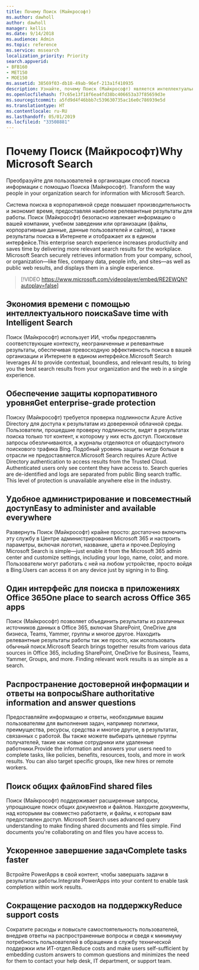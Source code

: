 ```yaml
---
title: Почему Поиск (Майкрософт)
ms.author: dawholl
author: dawholl
manager: kellis
ms.date: 9/14/2018
ms.audience: Admin
ms.topic: reference
ms.service: mssearch
localization_priority: Priority
search.appverid:
- BFB160
- MET150
- MOE150
ms.assetid: 38569f03-db18-49ab-96ef-213a1f410935
description: Узнайте, почему Поиск (Майкрософт) является интеллектуальным поиском в корпоративной среде для современного рабочего места.
ms.openlocfilehash: f7c65e13f18f6ea4fd38bc406653a37f85659d3e
ms.sourcegitcommit: a5fd9d4f46bbb7c539630735ac16e0c786939e5d
ms.translationtype: HT
ms.contentlocale: ru-RU
ms.lasthandoff: 05/01/2019
ms.locfileid: "33508881"
---
```

# <a name="why-microsoft-search"></a><span data-ttu-id="3f7e2-103">Почему Поиск (Майкрософт)</span><span class="sxs-lookup"><span data-stu-id="3f7e2-103">Why Microsoft Search</span></span>

<span data-ttu-id="3f7e2-104">Преобразуйте для пользователей в организации способ поиска информации с помощью Поиска (Майкрософт). </span><span class="sxs-lookup"><span data-stu-id="3f7e2-104">Transform the way people in your organization search for information with Microsoft Search.</span></span> 
  
<span data-ttu-id="3f7e2-p101">Система поиска в корпоративной среде повышает производительность и экономит время, предоставляя наиболее релевантные результаты для работы. Поиск (Майкрософт) безопасно извлекает информацию о вашей компании, учебном заведении или организации (файлы, корпоративные данные, данные пользователей и сайтов), а также результаты поиска в Интернете и отображает их в едином интерфейсе.</span><span class="sxs-lookup"><span data-stu-id="3f7e2-p101">This enterprise search experience increases productivity and saves time by delivering more relevant search results for the workplace. Microsoft Search securely retrieves information from your company, school, or organization—like files, company data, people info, and sites—as well as public web results, and displays them in a single experience.</span></span>

> [!VIDEO https://www.microsoft.com/videoplayer/embed/RE2EWQN?autoplay=false]
  
## <a name="save-time-with-intelligent-search"></a><span data-ttu-id="3f7e2-107">Экономия времени с помощью интеллектуального поиска</span><span class="sxs-lookup"><span data-stu-id="3f7e2-107">Save time with Intelligent Search</span></span>

<span data-ttu-id="3f7e2-108">Поиск (Майкрософт) использует ИИ, чтобы предоставлять соответствующие контексту, неограниченные и релевантные результаты, обеспечивая превосходную эффективность поиска в вашей организации и Интернете в едином интерфейсе.</span><span class="sxs-lookup"><span data-stu-id="3f7e2-108">Microsoft Search leverages AI to provide contextual, boundless, and relevant results, to bring you the best search results from your organization and the web in a single experience.</span></span>
  
## <a name="get-enterprise-grade-protection"></a><span data-ttu-id="3f7e2-109">Обеспечение защиты корпоративного уровня</span><span class="sxs-lookup"><span data-stu-id="3f7e2-109">Get enterprise-grade protection</span></span>

<span data-ttu-id="3f7e2-p102">Поиску (Майкрософт) требуется проверка подлинности Azure Active Directory для доступа к результатам из доверенной облачной среды. Пользователи, прошедшие проверку подлинности, видят в результатах поиска только тот контент, к которому у них есть доступ. Поисковые запросы обезличиваются, а журналы отделяются от общедоступного поискового трафика Bing. Подобный уровень защиты нигде больше в отрасли не предоставляется.</span><span class="sxs-lookup"><span data-stu-id="3f7e2-p102">Microsoft Search requires Azure Active Directory authentication to access results from the Trusted Cloud. Authenticated users only see content they have access to. Search queries are de-identified and logs are separated from public Bing search traffic. This level of protection is unavailable anywhere else in the industry.</span></span>
  
## <a name="easy-to-administer-and-available-everywhere"></a><span data-ttu-id="3f7e2-114">Удобное администрирование и повсеместный доступ</span><span class="sxs-lookup"><span data-stu-id="3f7e2-114">Easy to administer and available everywhere</span></span>

<span data-ttu-id="3f7e2-115">Развернуть Поиск (Майкрософт) крайне просто: достаточно включить эту службу в Центре администрирования Microsoft 365 и настроить параметры, включая логотип, название, цвета и прочее.</span><span class="sxs-lookup"><span data-stu-id="3f7e2-115">Deploying Microsoft Search is simple—just enable it from the Microsoft 365 admin center and customize settings, including your logo, name, color, and more.</span></span> <span data-ttu-id="3f7e2-116">Пользователи могут работать с ней на любом устройстве, просто войдя в Bing.</span><span class="sxs-lookup"><span data-stu-id="3f7e2-116">Users can access it on any device just by signing in to Bing.</span></span>
  
## <a name="one-place-to-search-across-office-365-apps"></a><span data-ttu-id="3f7e2-117">Один интерфейс для поиска в приложениях Office 365</span><span class="sxs-lookup"><span data-stu-id="3f7e2-117">One place to search across Office 365 apps</span></span>

<span data-ttu-id="3f7e2-p104">Поиск (Майкрософт) позволяет объединить результаты из различных источников данных в Office 365, включая SharePoint, OneDrive для бизнеса, Teams, Yammer, группы и многое другое. Находить релевантные результаты работы так же просто, как использовать обычный поиск.</span><span class="sxs-lookup"><span data-stu-id="3f7e2-p104">Microsoft Search brings together results from various data sources in Office 365, including SharePoint, OneDrive for Business, Teams, Yammer, Groups, and more. Finding relevant work results is as simple as a search.</span></span>
  
## <a name="share-authoritative-information-and-answer-questions"></a><span data-ttu-id="3f7e2-120">Распространение достоверной информации и ответы на вопросы</span><span class="sxs-lookup"><span data-stu-id="3f7e2-120">Share authoritative information and answer questions</span></span>

<span data-ttu-id="3f7e2-p105">Предоставляйте информацию и ответы, необходимые вашим пользователям для выполнения задач, например политики, преимущества, ресурсы, средства и многое другое, в результатах, связанных с работой. Вы также можете выбирать целевые группы получателей, такие как новые сотрудники или удаленные работники.</span><span class="sxs-lookup"><span data-stu-id="3f7e2-p105">Provide the information and answers your users need to complete tasks, like policies, benefits, resources, tools, and more in work results. You can also target specific groups, like new hires or remote workers.</span></span>
  
## <a name="find-shared-files"></a><span data-ttu-id="3f7e2-123">Поиск общих файлов</span><span class="sxs-lookup"><span data-stu-id="3f7e2-123">Find shared files</span></span>

<span data-ttu-id="3f7e2-p106">Поиск (Майкрософт) поддерживает расширенные запросы, упрощающие поиск общих документов и файлов. Находите документы, над которыми вы совместно работаете, и файлы, к которым вам предоставлен доступ. </span><span class="sxs-lookup"><span data-stu-id="3f7e2-p106">Microsoft Search uses advanced query understanding to make finding shared documents and files simple. Find documents you're collaborating on and files you have access to.</span></span> 
  
## <a name="complete-tasks-faster"></a><span data-ttu-id="3f7e2-126">Ускоренное завершение задач</span><span class="sxs-lookup"><span data-stu-id="3f7e2-126">Complete tasks faster</span></span>

<span data-ttu-id="3f7e2-127">Встройте PowerApps в свой контент, чтобы завершать задачи в результатах работы.</span><span class="sxs-lookup"><span data-stu-id="3f7e2-127">Integrate PowerApps into your content to enable task completion within work results.</span></span>
  
## <a name="reduce-support-costs"></a><span data-ttu-id="3f7e2-128">Сокращение расходов на поддержку</span><span class="sxs-lookup"><span data-stu-id="3f7e2-128">Reduce support costs</span></span>

<span data-ttu-id="3f7e2-129">Сократите расходы и повысьте самостоятельность пользователей, внедрив ответы на распространенные вопросы и сведя к минимуму потребность пользователей в обращении в службу технической поддержки или ИТ-отдел.</span><span class="sxs-lookup"><span data-stu-id="3f7e2-129">Reduce costs and make users self-sufficient by embedding custom answers to common questions and minimizes the need for them to contact your help desk, IT department, or support team.</span></span>
  

